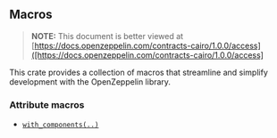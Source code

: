 ## Macros

> **NOTE:** This document is better viewed at [https://docs.openzeppelin.com/contracts-cairo/1.0.0/access]([https://docs.openzeppelin.com/contracts-cairo/1.0.0/access]

This crate provides a collection of macros that streamline and simplify development with the OpenZeppelin library.

### Attribute macros

- [`with_components(..)`](https://docs.openzeppelin.com/contracts-cairo/1.0.0/access#with_components)
